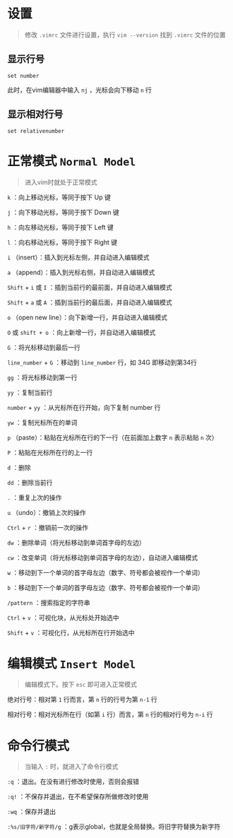 # 设置

> 修改 `.vimrc` 文件进行设置，执行 `vim --version` 找到 `.vimrc` 文件的位置

## 显示行号

```
set number
```

此时，在vim编辑器中输入 `nj` ，光标会向下移动 `n` 行



## 显示相对行号

```
set relativenumber
```



# 正常模式 `Normal Model` 

> 进入vim时就处于正常模式

 `k` ：向上移动光标，等同于按下 Up 键

 `j` ：向下移动光标，等同于按下 Down 键

 `h` ：向左移动光标，等同于按下 Left 键

 `l` ：向右移动光标，等同于按下 Right 键

 `i` （insert）：插入到光标左侧，并自动进入编辑模式

 `a` （append）：插入到光标右侧，并自动进入编辑模式

 `Shift` + `i` 或 `I` ：插到当前行的最前面，并自动进入编辑模式

 `Shift` + `a` 或 `A` ：插到当前行的最后面，并自动进入编辑模式

 `o` （open new line）：向下新增一行，并自动进入编辑模式

 `O` 或 `shift + o` ：向上新增一行，并自动进入编辑模式

 `G` ：将光标移动到最后一行

 `line_number` + `G` ：移动到 `line_number` 行，如 34G 即移动到第34行

 `gg` ：将光标移动到第一行

 `yy` ：复制当前行

 `number` + `yy` ：从光标所在行开始，向下复制 number 行

 `yw` ：复制光标所在的单词

 `p` （paste）：粘贴在光标所在行的下一行（在前面加上数字 `n` 表示粘贴 `n` 次）

 `P` ：粘贴在光标所在行的上一行

 `d` ：删除

 `dd` ：删除当前行

 `.` ：重复上次的操作

 `u` （undo）：撤销上次的操作

 `Ctrl` + `r` ：撤销前一次的操作

 `dw` ：删除单词（将光标移动到单词首字母的左边）

 `cw` ：改变单词（将光标移动到单词首字母的左边），自动进入编辑模式

 `w` ：移动到下一个单词的首字母左边（数字、符号都会被视作一个单词）

 `b` ：移动到下一个单词的首字母左边（数字、符号都会被视作一个单词）

 `/pattern` ：搜索指定的字符串

 `Ctrl` + `v` ：可视化块，从光标处开始选中

 `Shift` + `v` ：可视化行，从光标所在行开始选中







# 编辑模式 `Insert Model` 

> 编辑模式下。按下 `esc` 即可进入正常模式

绝对行号：相对第 `1` 行而言，第 `n` 行的行号为第 `n-1` 行

相对行号：相对光标所在行（如第 `i` 行）而言，第 `n` 行的相对行号为 `n-i` 行



# 命令行模式

> 当输入 `:` 时，就进入了命令行模式

 `:q` ：退出。在没有进行修改时使用，否则会报错

 `:q!` ：不保存并退出，在不希望保存所做修改时使用

 `:wq` ：保存并退出

 `:%s/旧字符/新字符/g` ：g表示global，也就是全局替换。将旧字符替换为新字符